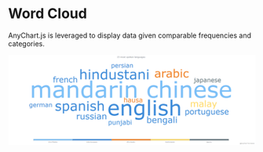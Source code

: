 # Word Cloud

AnyChart.js is leveraged to display data given comparable frequencies and categories.

![Demo of Word Cloud](wordCloud/Demo.png)
